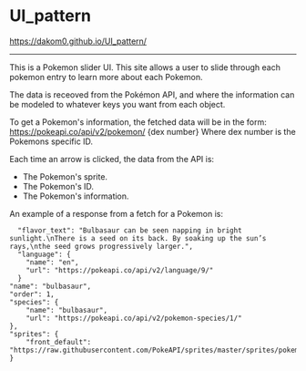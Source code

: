 # UI_pattern

https://dakom0.github.io/UI_pattern/

-----

This is a Pokemon slider UI. This site allows a user to slide through each pokemon entry to learn more about each Pokemon.

The data is receoved from the Pokémon API, and where the information can be modeled to whatever keys you want from each object.

To get a Pokemon's information, the fetched data will be in the form: https://pokeapi.co/api/v2/pokemon/ {dex number}
Where dex number is the Pokemons specific ID.

Each time an arrow is clicked, the data from the API is:

- The Pokemon's sprite.
- The Pokemon's ID.
- The Pokemon's information.

An example of a response from a fetch for a Pokemon is:

      "flavor_text": "Bulbasaur can be seen napping in bright sunlight.\nThere is a seed on its back. By soaking up the sun’s rays,\nthe seed grows progressively larger.",
      "language": {
        "name": "en",
        "url": "https://pokeapi.co/api/v2/language/9/"
      }
    "name": "bulbasaur",
    "order": 1,
    "species": {
        "name": "bulbasaur",
        "url": "https://pokeapi.co/api/v2/pokemon-species/1/"
    },
    "sprites": {
        "front_default": "https://raw.githubusercontent.com/PokeAPI/sprites/master/sprites/pokemon/1.png",
    }
     